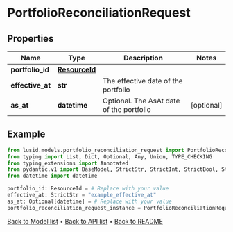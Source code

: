 # PortfolioReconciliationRequest

## Properties
Name | Type | Description | Notes
------------ | ------------- | ------------- | -------------
**portfolio_id** | [**ResourceId**](ResourceId.md) |  | 
**effective_at** | **str** | The effective date of the portfolio | 
**as_at** | **datetime** | Optional. The AsAt date of the portfolio | [optional] 
## Example

```python
from lusid.models.portfolio_reconciliation_request import PortfolioReconciliationRequest
from typing import List, Dict, Optional, Any, Union, TYPE_CHECKING
from typing_extensions import Annotated
from pydantic.v1 import BaseModel, StrictStr, StrictInt, StrictBool, StrictFloat, StrictBytes, Field, validator, ValidationError, conlist, constr
from datetime import datetime

portfolio_id: ResourceId = # Replace with your value
effective_at: StrictStr = "example_effective_at"
as_at: Optional[datetime] = # Replace with your value
portfolio_reconciliation_request_instance = PortfolioReconciliationRequest(portfolio_id=portfolio_id, effective_at=effective_at, as_at=as_at)

```

[Back to Model list](../README.md#documentation-for-models) &#8226; [Back to API list](../README.md#documentation-for-api-endpoints) &#8226; [Back to README](../README.md)

